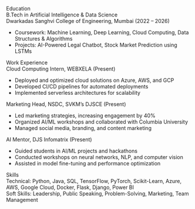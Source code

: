 Education  
B.Tech in Artificial Intelligence & Data Science  
Dwarkadas Sanghvi College of Engineering, Mumbai (2022 – 2026)  
- Coursework: Machine Learning, Deep Learning, Cloud Computing, Data Structures & Algorithms  
- Projects: AI-Powered Legal Chatbot, Stock Market Prediction using LSTMs  

Work Experience  
Cloud Computing Intern, WEBXELA (Present)  
- Deployed and optimized cloud solutions on Azure, AWS, and GCP  
- Developed CI/CD pipelines for automated deployments  
- Implemented serverless architectures for scalability  

Marketing Head, NSDC, SVKM’s DJSCE (Present)  
- Led marketing strategies, increasing engagement by 40%  
- Organized AI/ML workshops and collaborated with Columbia University  
- Managed social media, branding, and content marketing  

AI Mentor, DJS Infomatrix (Present)  
- Guided students in AI/ML projects and hackathons  
- Conducted workshops on neural networks, NLP, and computer vision  
- Assisted in model fine-tuning and performance optimization  

 Skills  
Technical: Python, Java, SQL, TensorFlow, PyTorch, Scikit-Learn, Azure, AWS, Google Cloud, Docker, Flask, Django, Power BI  
Soft Skills: Leadership, Public Speaking, Problem-Solving, Marketing, Team Management  
